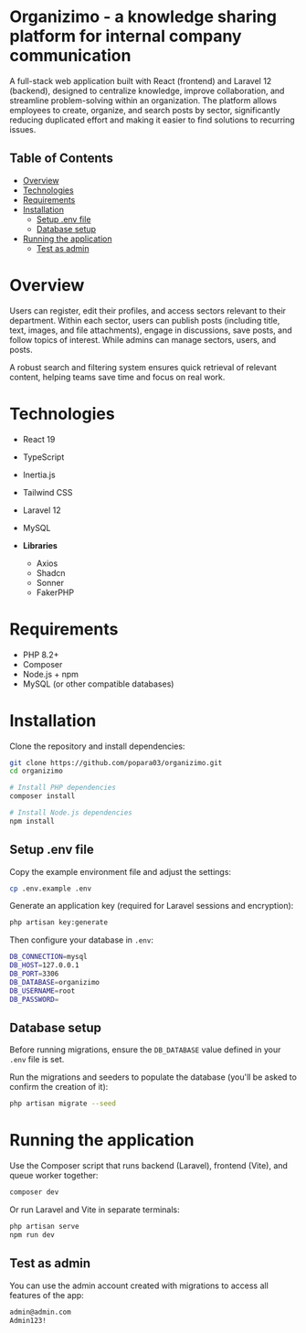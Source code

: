 # Organizimo - a knowledge sharing platform for internal company communication

A full-stack web application built with React (frontend) and Laravel 12 (backend), designed to centralize knowledge, improve collaboration, and streamline problem-solving within an organization. The platform allows employees to create, organize, and search posts by sector, significantly reducing duplicated effort and making it easier to find solutions to recurring issues.

## Table of Contents
- [Overview](#overview)
- [Technologies](#technologies)
- [Requirements](#requirements)
- [Installation](#installation)
  - [Setup .env file](#setup-env-file)
  - [Database setup](#database-setup)
- [Running the application](#running-the-application)
  - [Test as admin](#test-as-admin)

# Overview

Users can register, edit their profiles, and access sectors relevant to their department. Within each sector, users can publish posts (including title, text, images, and file attachments), engage in discussions, save posts, and follow topics of interest. While admins can manage sectors, users, and posts.

A robust search and filtering system ensures quick retrieval of relevant content, helping teams save time and focus on real work.

# Technologies
- React 19
- TypeScript
- Inertia.js
- Tailwind CSS
- Laravel 12
- MySQL

- **Libraries**
  - Axios
  - Shadcn
  - Sonner
  - FakerPHP

# Requirements
- PHP 8.2+
- Composer
- Node.js + npm
- MySQL (or other compatible databases)

# Installation
Clone the repository and install dependencies:

```bash
git clone https://github.com/popara03/organizimo.git
cd organizimo

# Install PHP dependencies
composer install

# Install Node.js dependencies
npm install
```

## Setup .env file
Copy the example environment file and adjust the settings:
```bash
cp .env.example .env
```

Generate an application key (required for Laravel sessions and encryption):
```bash
php artisan key:generate
```

Then configure your database in ```.env```:
```bash
DB_CONNECTION=mysql
DB_HOST=127.0.0.1
DB_PORT=3306
DB_DATABASE=organizimo
DB_USERNAME=root
DB_PASSWORD=
```

## Database setup
Before running migrations, ensure the ```DB_DATABASE``` value defined in your ```.env``` file is set.

Run the migrations and seeders to populate the database (you'll be asked to confirm the creation of it):
```bash
php artisan migrate --seed
```

# Running the application
Use the Composer script that runs backend (Laravel), frontend (Vite), and queue worker together:
```bash
composer dev
```
Or run Laravel and Vite in separate terminals:
```bash
php artisan serve
npm run dev
```

## Test as admin
You can use the admin account created with migrations to access all features of the app:
```bash
admin@admin.com
Admin123!
```
